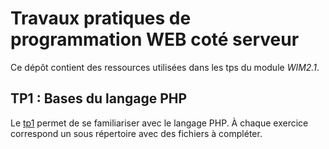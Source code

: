 # Travaux pratiques de programmation WEB coté serveur
Ce dépôt contient des ressources utilisées
dans les tps du module *WIM2.1*.
## TP1 : Bases du langage PHP
Le [tp1](http://www.iut-fbleau.fr/sitebp/web/wim21/?p=tp1) 
permet de se familiariser avec le langage PHP. 
À chaque exercice correspond  un  sous répertoire avec
des fichiers à compléter.
